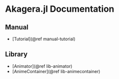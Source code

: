 # Akagera.jl Documentation

## Manual
* [Tutorial](@ref manual-tutorial)
## Library
* [Animator](@ref lib-animator)
* [AnimeContainer](@ref lib-animecontainer)
